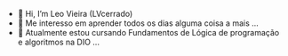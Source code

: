 - 👋 Hi, I’m Leo Vieira (LVcerrado)
- 👀 Me interesso em aprender todos os dias alguma coisa a mais ...
- 🌱 Atualmente estou cursando Fundamentos de Lógica de programação e algoritmos na DIO ...
